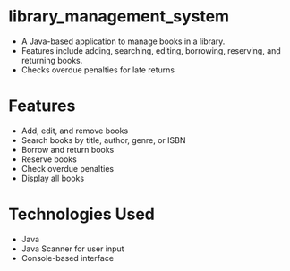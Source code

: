 # library_management_system
- A Java-based application to manage books in a library.
- Features include adding, searching, editing, borrowing, reserving, and returning books.
- Checks overdue penalties for late returns

# Features
 - Add, edit, and remove books
 - Search books by title, author, genre, or ISBN
 - Borrow and return books
 - Reserve books
 - Check overdue penalties
 - Display all books

# Technologies Used
- Java
- Java Scanner for user input
- Console-based interface
